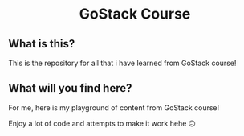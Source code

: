 <h1 align="center">
  GoStack Course
</h1>

## What is this?

This is the repository for all that i have learned from GoStack course!

## What will you find here?

For me, here is my playground of content from GoStack course! 

Enjoy a lot of code and attempts to make it work hehe 🙃